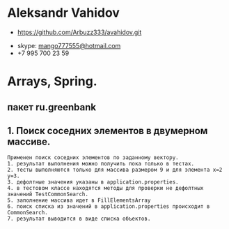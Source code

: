 # Aleksandr Vahidov
- https://github.com/Arbuzz333/avahidov.git
* skype: mango777555@hotmail.com
* +7 995 700 23 59
# Arrays, Spring.
## пакет ru.greenbank
## 1. Поиск соседних элементов в двумерном массиве. 
	Применен поиск соседних элементов по заданному вектору.
	1. результат выполнения можно получить пока только в тестах.
	2. тесты выполняются только для массива размером 9 и для элемента x=2 y=3.
	3. дефолтные значения указаны в application.properties.
	4. в тестовом классе находятся методы для проверки не дефолтных значений TestCommonSearch. 
	5. заполнение массива идет в FillElementsArray
	6. поиск списка из значений в application.properties происходит в CommonSearch.
	7. результат выводится в виде списка объектов.